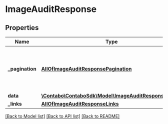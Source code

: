 # ImageAuditResponse

## Properties
Name | Type | Description | Notes
------------ | ------------- | ------------- | -------------
**_pagination** | [**AllOfImageAuditResponsePagination**](AllOfImageAuditResponsePagination.md) | Data about pagination like how many results, pages, page size. | 
**data** | [**\Contabo\ContaboSdk\Model\ImageAuditResponseData[]**](ImageAuditResponseData.md) |  | 
**_links** | [**AllOfImageAuditResponseLinks**](AllOfImageAuditResponseLinks.md) |  | 

[[Back to Model list]](../../README.md#documentation-for-models) [[Back to API list]](../../README.md#documentation-for-api-endpoints) [[Back to README]](../../README.md)

